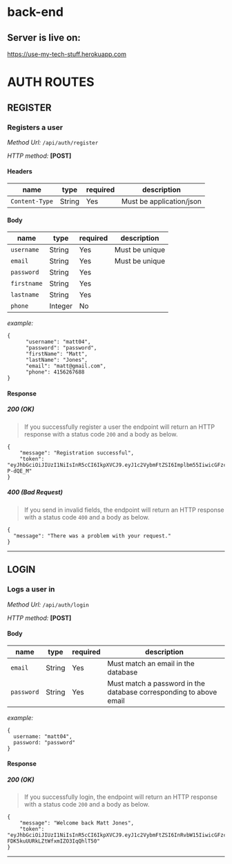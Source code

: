 # back-end

## Server is live on:
https://use-my-tech-stuff.herokuapp.com


# AUTH ROUTES

## **REGISTER**
### **Registers a user**

*Method Url:* `/api/auth/register`


*HTTP method:* **[POST]**

#### Headers

| name           | type   | required | description              |
| -------------- | ------ | -------- | ------------------------ |
| `Content-Type` | String | Yes      | Must be application/json |

#### Body

| name           | type    | required | description              |
| -------------- | ------  | -------- | ------------------------ |
| `username`     | String  | Yes      | Must be unique           |
| `email`        | String  | Yes      | Must be unique           |
| `password`     | String  | Yes      |                          |
| `firstname`    | String  | Yes      |                          |
| `lastname`     | String  | Yes      |                          |
| `phone`        | Integer | No       |                          |

*example:*

```
{
      "username": "matt04",
      "password": "password",
      "firstName": "Matt",   
      "lastName": "Jones", 
      "email": "matt@gmail.com",  
      "phone": 4156267688
}
```

#### Response

##### 200 (OK)
>If you successfully register a user the endpoint will return an HTTP response with a status code `200` and a body as below.
```
{
    "message": "Registration successful",
    "token": "eyJhbGciOiJIUzI1NiIsInR5cCI6IkpXVCJ9.eyJ1c2VybmFtZSI6Implbm55IiwicGFzc3dvcmQiOiIkMmEkMTEkME5UTXFlcGF1YmQ0eXU2Lk9obFZsLlU3NGNXUVdWMVBwd0d2WnVGNldBYXB3cDlCTkNMd0MiLCJmaXJzdE5hbWUiOiJKZW5ueSIsImxhc3ROYW1lIjoiTGkiLCJlbWFpbCI6Implbm55QGdtYWlsLmNvbSIsInBob25lIjo0MTU2MjY3Njg4LCJpYXQiOjE1NDkxNzA1MjMsImV4cCI6MTU0OTE3NDEyM30.jOxH0YlAABmP_W3BaF3TowhCKHP9hFkLcyw-P-dQE_M"
}
```
##### 400 (Bad Request)
>If you send in invalid fields, the endpoint will return an HTTP response with a status code `400` and a body as below.
```
{
  "message": "There was a problem with your request."
}
```

____

## **LOGIN**
### **Logs a user in**

*Method Url:* `/api/auth/login`

*HTTP method:* **[POST]**

#### Body

| name           | type   | required | description              |
| -------------- | ------ | -------- | ------------------------ |
| `email`        | String | Yes      | Must match an email in the database |
| `password`     | String | Yes      | Must match a password in the database corresponding to above email |

*example:*

```
{
  username: "matt04",
  password: "password"
}
```

#### Response

##### 200 (OK)
>If you successfully login, the endpoint will return an HTTP response with a status code `200` and a body as below.
```
{
    "message": "Welcome back Matt Jones",
    "token": "eyJhbGciOiJIUzI1NiIsInR5cCI6IkpXVCJ9.eyJ1c2VybmFtZSI6InRvbW15IiwicGFzc3dvcmQiOiIkMmEkMTEkaDBMb3hsU0pTTWxzcXNVUVQ3ZHBRZUVXbGxrNXk2M2xKVC9BQy9kU0kvWERPdnFxaHNiUjYiLCJlbWFpbCI6InRvbW15QGdtYWlsLmNvbSIsInBob25lIjo1MTA0MDgyNTg3LCJpYXQiOjE1NDkzMDEyNDMsImV4cCI6MTU0OTMwNDg0M30.TXnqIh3moCBZX-FDK5kuUURkLZtWfxmIZO3IqQhlT50"
}
```
___

